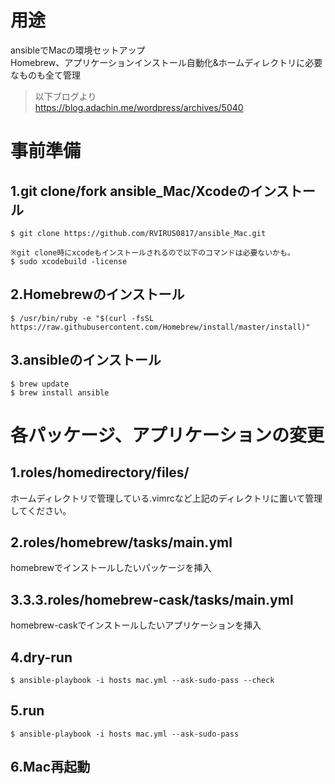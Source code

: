 #  用途
ansibleでMacの環境セットアップ  
Homebrew、アプリケーションインストール自動化&ホームディレクトリに必要なものも全て管理
>以下ブログより  
https://blog.adachin.me/wordpress/archives/5040

# 事前準備
## 1.git clone/fork ansible_Mac/Xcodeのインストール
````
$ git clone https://github.com/RVIRUS0817/ansible_Mac.git

※git clone時にxcodeもインストールされるので以下のコマンドは必要ないかも。
$ sudo xcodebuild -license
````

## 2.Homebrewのインストール
````
$ /usr/bin/ruby -e "$(curl -fsSL https://raw.githubusercontent.com/Homebrew/install/master/install)"
````

## 3.ansibleのインストール
````
$ brew update
$ brew install ansible
````

# 各パッケージ、アプリケーションの変更
## 1.roles/homedirectory/files/
ホームディレクトリで管理している.vimrcなど上記のディレクトリに置いて管理してください。

## 2.roles/homebrew/tasks/main.yml
homebrewでインストールしたいパッケージを挿入

## 3.3.3.roles/homebrew-cask/tasks/main.yml
homebrew-caskでインストールしたいアプリケーションを挿入

## 4.dry-run
````
$ ansible-playbook -i hosts mac.yml --ask-sudo-pass --check
````

## 5.run
````
$ ansible-playbook -i hosts mac.yml --ask-sudo-pass
````
## 6.Mac再起動

